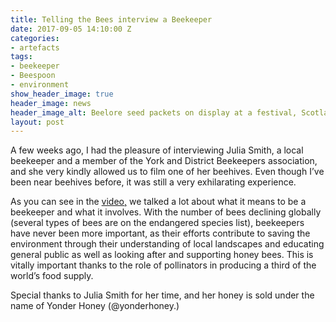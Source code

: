 ```yaml
---
title: Telling the Bees interview a Beekeeper
date: 2017-09-05 14:10:00 Z
categories:
- artefacts
tags:
- beekeeper
- Beespoon
- environment
show_header_image: true
header_image: news
header_image_alt: Beelore seed packets on display at a festival, Scotland 2015
layout: post
---
```


A few weeks ago, I had the pleasure of interviewing Julia Smith, a local beekeeper and a member of the York and District Beekeepers association, and she very kindly allowed us to film one of her beehives. Even though I’ve been near beehives before, it was still a very exhilarating experience.

As you can see in the [video,](https://www.youtube.com/watch?v=qJZIa8czK24 ) we talked a lot about what it means to be a beekeeper and what it involves. With the number of bees declining globally (several types of bees are on the endangered species list), beekeepers have never been more important, as their efforts contribute to saving the environment through their understanding of local landscapes and educating general public as well as looking after and supporting honey bees. This is vitally important thanks to the role of pollinators in producing a third of the world’s food supply.

Special thanks to Julia Smith for her time, and her honey is sold under the name of Yonder Honey (@yonderhoney.)  
